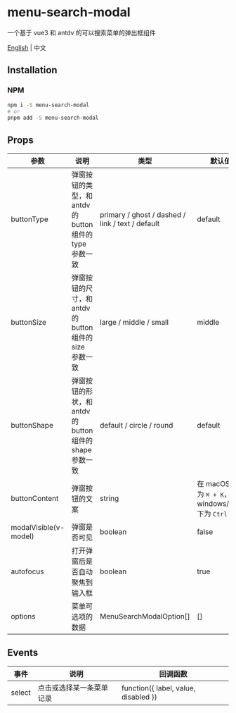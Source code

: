 # menu-search-modal

一个基于 vue3 和 antdv 的可以搜索菜单的弹出框组件

[English](../README.md) | 中文


## Installation

### NPM

```bash
npm i -S menu-search-modal
# or
pnpm add -S menu-search-modal
```

## Props
| **参数**              | **说明**                                                 | **类型**                                         | **默认值**                                          |
| --------------------- | -------------------------------------------------------- | ------------------------------------------------ | --------------------------------------------------- |
| buttonType            | 弹窗按钮的类型，和 antdv 的 button 组件的 type 参数一致  | primary / ghost / dashed / link / text / default | default                                             |
| buttonSize            | 弹窗按钮的尺寸，和 antdv 的 button 组件的 size 参数一致  | large / middle / small                           | middle                                              |
| buttonShape           | 弹窗按钮的形状，和 antdv 的 button 组件的 shape 参数一致 | default / circle / round                         | default                                             |
| buttonContent         | 弹窗按钮的文案                                           | string                                           | 在 macOS 下为 `⌘ + K`，在 windows/linux 下为 `Ctrl + K` |
| modalVisible(v-model) | 弹窗是否可见                                             | boolean                                          | false                                               |
| autofocus             | 打开弹窗后是否自动聚焦到输入框                           | boolean                                          | true                                                |
| options               | 菜单可选项的数据                                         | MenuSearchModalOption[]                          | []                                                  |


## Events
| **事件** | **说明**                 | **回调函数**                         |
| -------- | ------------------------ | ------------------------------------ |
| select   | 点击或选择某一条菜单记录 | function({ label, value, disabled }) |
